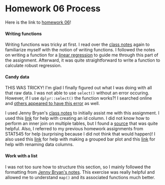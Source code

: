 Homework 06 Process
================

Here is the link to [homework 06](https://github.com/cheungamanda/STAT547-hw-cheung-amanda/tree/master/hw06)!

#### Writing functions

Writing functions was tricky at first. I read over the [class notes](http://stat545.com/block011_write-your-own-function-01.html) again to familiarize myself with the notion of writing functions. I followed the notes on writing a function for a [linear regression](http://stat545.com/block012_function-regress-lifeexp-on-year.html) to guide me through this part of the assignment. Afterward, it was quite straightforward to write a function to calculate robust regression.

#### Candy data

THIS WAS TRICKY! I'm glad I finally figured out what I was doing with all that raw data. I was not able to use `select()` without an error occuring. However, if I use `dplyr::select()` the function works?! I searched online and [others appeared to have this error](https://stackoverflow.com/questions/46325145/error-with-select-function-from-dplyr) as well.

I used Jenny Bryan's [class notes](https://github.com/jennybc/candy/blob/master/data-raw/00_explore-raw.md) to initially assist me with this assignment. I used this [link](https://stackoverflow.com/questions/16384933/r-basics-creating-id-column) for help with creating an id column. I did not know how to perform an inner join on multiple tables, but I found a [source](https://stackoverflow.com/questions/16384933/r-basics-creating-id-column) that was quite helpful. Also, I referred to my previous homework assignments from STAT545 for help (surprising because I did not think that would happen)! I also used this [link](https://stackoverflow.com/questions/17721126/simplest-way-to-do-grouped-barplot) for help with making a grouped bar plot and this [link](http://www.sthda.com/english/wiki/renaming-data-frame-columns-in-r) for help with renaming data columns.

#### Work with a list

I was not too sure how to structure this section, so I mainly followed the formatting from [Jenny Bryan's notes](https://jennybc.github.io/purrr-tutorial/ls02_map-extraction-advanced.html). This exercise was really helpful and allowed me to understand `map()` and its associated functions much better.
